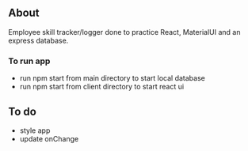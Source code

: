 ## About

Employee skill tracker/logger done to practice React, MaterialUI and an express database. 

### To run app

- run npm start from main directory to start local database
- run npm start from client directory to start react ui

## To do

- style app
- update onChange


